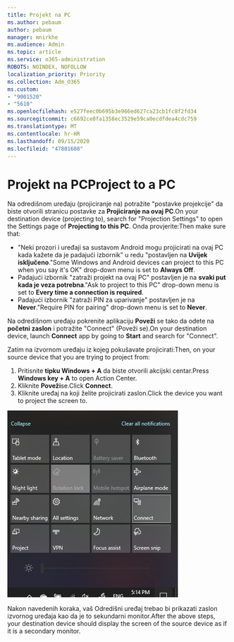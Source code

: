 ```yaml
---
title: Projekt na PC
ms.author: pebaum
author: pebaum
manager: mnirkhe
ms.audience: Admin
ms.topic: article
ms.service: o365-administration
ROBOTS: NOINDEX, NOFOLLOW
localization_priority: Priority
ms.collection: Adm_O365
ms.custom:
- "9001520"
- "5610"
ms.openlocfilehash: e527feec0b695b3e966ed627ca23cb1fc8f2fd34
ms.sourcegitcommit: c6692ce0fa1358ec3529e59ca0ecdfdea4cdc759
ms.translationtype: MT
ms.contentlocale: hr-HR
ms.lasthandoff: 09/15/2020
ms.locfileid: "47801608"
---
```

# <a name="project-to-a-pc"></a><span data-ttu-id="e49e2-102">Projekt na PC</span><span class="sxs-lookup"><span data-stu-id="e49e2-102">Project to a PC</span></span>

<span data-ttu-id="e49e2-103">Na odredišnom uređaju (projiciranje na) potražite "postavke projekcije" da biste otvorili stranicu postavke za **Projiciranje na ovaj PC**.</span><span class="sxs-lookup"><span data-stu-id="e49e2-103">On your destination device (projecting to), search for "Projection Settings" to open the Settings page of **Projecting to this PC**.</span></span> <span data-ttu-id="e49e2-104">Onda provjerite:</span><span class="sxs-lookup"><span data-stu-id="e49e2-104">Then make sure that:</span></span>
- <span data-ttu-id="e49e2-105">"Neki prozori i uređaji sa sustavom Android mogu projicirati na ovaj PC kada kažete da je padajući izbornik" u redu "postavljen na **Uvijek isključeno**.</span><span class="sxs-lookup"><span data-stu-id="e49e2-105">"Some Windows and Android devices can project to this PC when you say it's OK" drop-down menu is set to **Always Off**.</span></span>
- <span data-ttu-id="e49e2-106">Padajući izbornik "zatraži projekt na ovaj PC" postavljen je na **svaki put kada je veza potrebna**.</span><span class="sxs-lookup"><span data-stu-id="e49e2-106">"Ask to project to this PC" drop-down menu is set to **Every time a connection is required**.</span></span>
- <span data-ttu-id="e49e2-107">Padajući izbornik "zatraži PIN za uparivanje" postavljen je na **Never**.</span><span class="sxs-lookup"><span data-stu-id="e49e2-107">"Require PIN for pairing" drop-down menu is set to **Never**.</span></span>

<span data-ttu-id="e49e2-108">Na odredišnom uređaju pokrenite aplikaciju **Poveži** se tako da odete na **početni zaslon** i potražite "Connect" (Poveži se).</span><span class="sxs-lookup"><span data-stu-id="e49e2-108">On your destination device, launch **Connect** app by going to **Start** and search for "Connect".</span></span>

<span data-ttu-id="e49e2-109">Zatim na izvornom uređaju iz kojeg pokušavate projicirati:</span><span class="sxs-lookup"><span data-stu-id="e49e2-109">Then, on your source device that you are trying to project from:</span></span>

1. <span data-ttu-id="e49e2-110">Pritisnite **tipku Windows + A** da biste otvorili akcijski centar.</span><span class="sxs-lookup"><span data-stu-id="e49e2-110">Press **Windows key + A** to open Action Center.</span></span>
2. <span data-ttu-id="e49e2-111">Kliknite **Poveži**se.</span><span class="sxs-lookup"><span data-stu-id="e49e2-111">Click **Connect**.</span></span>
3. <span data-ttu-id="e49e2-112">Kliknite uređaj na koji želite projicirati zaslon.</span><span class="sxs-lookup"><span data-stu-id="e49e2-112">Click the device you want to project the screen to.</span></span>

![Projekt na PC](media/project-to-a-pc.png)

<span data-ttu-id="e49e2-114">Nakon navedenih koraka, vaš Odredišni uređaj trebao bi prikazati zaslon izvornog uređaja kao da je to sekundarni monitor.</span><span class="sxs-lookup"><span data-stu-id="e49e2-114">After the above steps, your destination device should display the screen of the source device as if it is a secondary monitor.</span></span>
